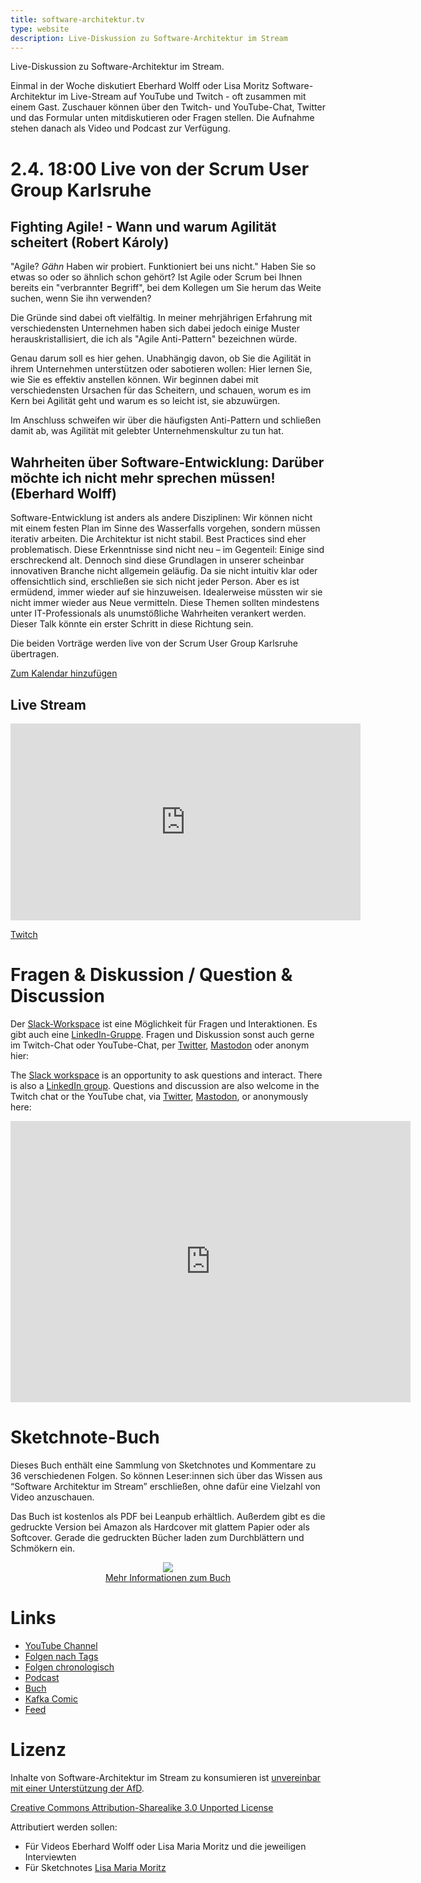 ```yaml
---
title: software-architektur.tv
type: website
description: Live-Diskussion zu Software-Architektur im Stream
---
```


Live-Diskussion zu Software-Architektur im Stream. 

Einmal in der Woche diskutiert Eberhard Wolff oder Lisa Moritz
Software-Architektur im
Live-Stream auf YouTube und Twitch - oft zusammen mit einem
Gast. Zuschauer können über den Twitch- und YouTube-Chat, Twitter und
das Formular unten mitdiskutieren oder Fragen
stellen. 
Die Aufnahme stehen danach als Video und Podcast zur Verfügung.

# 2.4. 18:00 Live von der Scrum User Group Karlsruhe

## Fighting Agile! - Wann und warum Agilität scheitert (Robert Károly)

"Agile? *Gähn* Haben wir probiert. Funktioniert bei uns nicht." Haben
Sie so etwas so oder so ähnlich schon gehört? Ist Agile oder Scrum bei
Ihnen bereits ein "verbrannter Begriff", bei dem Kollegen um Sie herum
das Weite suchen, wenn Sie ihn verwenden?

Die Gründe sind dabei oft vielfältig. In meiner mehrjährigen Erfahrung
mit verschiedensten Unternehmen haben sich dabei jedoch einige Muster
herauskristallisiert, die ich als "Agile Anti-Pattern" bezeichnen
würde.

Genau darum soll es hier gehen. Unabhängig davon, ob Sie die Agilität
in ihrem Unternehmen unterstützen oder sabotieren wollen: Hier lernen
Sie, wie Sie es effektiv anstellen können. Wir beginnen dabei mit
verschiedensten Ursachen für das Scheitern, und schauen, worum es im
Kern bei Agilität geht und warum es so leicht ist, sie abzuwürgen.

Im Anschluss schweifen wir über die häufigsten Anti-Pattern und
schließen damit ab, was Agilität mit gelebter Unternehmenskultur zu
tun hat.

## Wahrheiten über Software-Entwicklung: Darüber möchte ich nicht mehr sprechen müssen! (Eberhard Wolff)

Software-Entwicklung ist anders als andere Disziplinen: Wir können
nicht mit einem festen Plan im Sinne des Wasserfalls vorgehen, sondern
müssen iterativ arbeiten. Die Architektur ist nicht stabil. Best
Practices sind eher problematisch. Diese Erkenntnisse sind nicht neu –
im Gegenteil: Einige sind erschreckend alt. Dennoch sind diese
Grundlagen in unserer scheinbar innovativen Branche nicht allgemein
geläufig. Da sie nicht intuitiv klar oder offensichtlich sind,
erschließen sie sich nicht jeder Person. Aber es ist ermüdend, immer
wieder auf sie hinzuweisen. Idealerweise müssten wir sie nicht immer
wieder aus Neue vermitteln. Diese Themen sollten mindestens unter
IT-Professionals als unumstößliche Wahrheiten verankert werden. Dieser
Talk könnte ein erster Schritt in diese Richtung sein.

Die beiden Vorträge werden live von der Scrum User Group Karlsruhe
übertragen.

[Zum Kalendar hinzufügen](termin1.ics)

## Live Stream

<center>
<div class="embed-container"> <iframe width="560" height="315"
	src="https://www.youtube-nocookie.com/embed/xTqgT-_D0ZI"
	frameborder="0" allow="accelerometer; autoplay; clipboard-write;
	encrypted-media; gyroscope; picture-in-picture fullscreen"
	></iframe>
</div>
</center>

[Twitch](https://www.twitch.tv/ebrwolff)

# Fragen & Diskussion  / Question & Discussion

Der [Slack-Workspace](https://join.slack.com/t/softwarearchi-z7a7941/shared_invite/zt-1tulnbk2p-RfGUvFstUIqywdZFU3MhAw) ist eine Möglichkeit für Fragen und
Interaktionen.
Es gibt auch eine
[LinkedIn-Gruppe](https://www.linkedin.com/groups/12879027/).
Fragen und Diskussion sonst auch gerne im Twitch-Chat oder
YouTube-Chat, per
[Twitter](https://twitter.com/ewolff),
[Mastodon](https://mastodon.social/web/@ewolff) oder anonym
hier:

The [Slack workspace](https://join.slack.com/t/softwarearchi-z7a7941/shared_invite/zt-1tulnbk2p-RfGUvFstUIqywdZFU3MhAw) is an opportunity to ask questions and
interact.
There is also a [LinkedIn
group](https://www.linkedin.com/groups/12879027/).
Questions and discussion are also welcome in the Twitch chat or the
YouTube chat, via [Twitter](https://twitter.com/ewolff),
[Mastodon](https://mastodon.social/web/@ewolff), or
anonymously here:

<div class="embed-container">
<div class="ratio4x3">
<iframe
src="https://docs.google.com/forms/d/e/1FAIpQLSf0xIZkNG_wRJ0IiobVcO3Z-q3dQMcwYTww0wgiWCupZCKM4A/viewform?embedded=true"
width="640" height="450" frameborder="0" marginheight="0"
marginwidth="0">Loading…</iframe>
</div>
</div>

# Sketchnote-Buch

Dieses Buch enthält eine Sammlung von Sketchnotes und Kommentare zu 36
verschiedenen Folgen. So können Leser:innen sich über das Wissen aus
“Software Architektur im Stream” erschließen, ohne dafür eine Vielzahl
von Video anzuschauen.

Das Buch ist kostenlos als PDF bei Leanpub erhältlich. Außerdem gibt
es die gedruckte Version bei Amazon als Hardcover mit glattem Papier
oder als Softcover. Gerade die gedruckten Bücher laden zum
Durchblättern und Schmökern ein. 

<center>

<a href="sketchnote-buch"> <img
src="sketchnote-buch.jpg" /> <br /> Mehr Informationen zum Buch</a>

</center>

# Links

* [YouTube Channel](https://www.youtube.com/user/ewolff/)
* [Folgen nach Tags](tags.html)
* [Folgen chronologisch](chronologisch.html)
* [Podcast](podcast.html)
* [Buch](/sketchnote-buch)
* [Kafka Comic](/kafka-comic)
* [Feed](feed.xml)

# Lizenz

Inhalte von Software-Architektur im Stream zu konsumieren ist
[unvereinbar mit einer Unterstützung der AfD](/2024/01/22/folge198.html).

[Creative Commons Attribution-Sharealike 3.0 Unported
License](http://creativecommons.org/licenses/by-sa/3.0/)

Attributiert werden sollen:

* Für Videos Eberhard Wolff oder Lisa Maria Moritz und die jeweiligen Interviewten
* Für Sketchnotes [Lisa Maria Moritz](https://twitter.com/Teapot4181)

<a rel="me" href="https://mastodon.social/@ewolff"></a>
